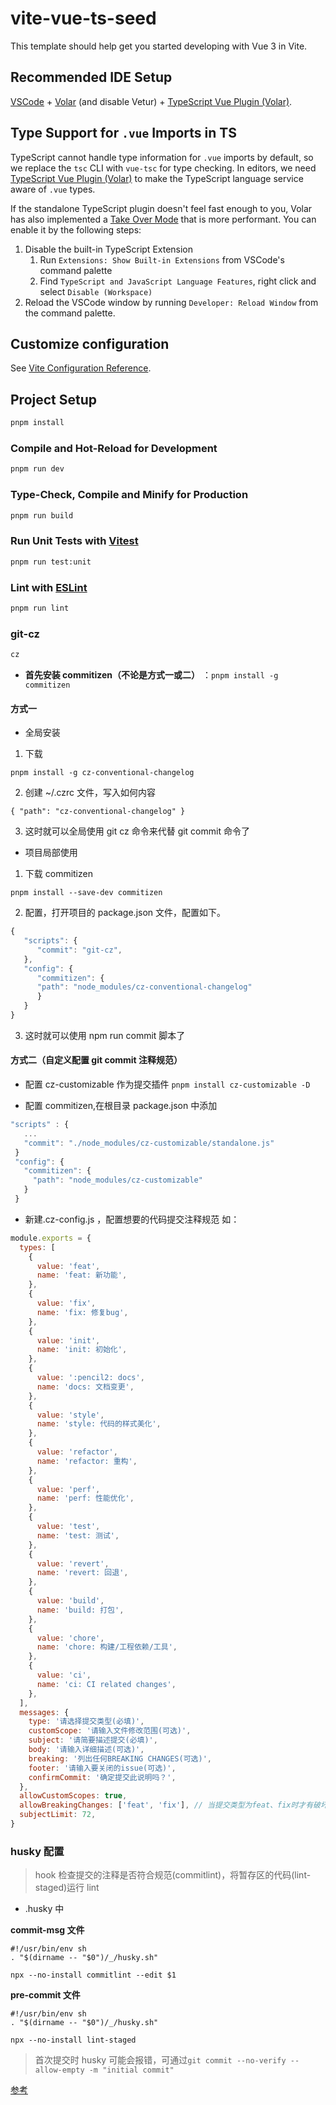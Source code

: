 # vite-vue-ts-seed

This template should help get you started developing with Vue 3 in Vite.

## Recommended IDE Setup

[VSCode](https://code.visualstudio.com/) + [Volar](https://marketplace.visualstudio.com/items?itemName=Vue.volar) (and disable Vetur) + [TypeScript Vue Plugin (Volar)](https://marketplace.visualstudio.com/items?itemName=Vue.vscode-typescript-vue-plugin).

## Type Support for `.vue` Imports in TS

TypeScript cannot handle type information for `.vue` imports by default, so we replace the `tsc` CLI with `vue-tsc` for type checking. In editors, we need [TypeScript Vue Plugin (Volar)](https://marketplace.visualstudio.com/items?itemName=Vue.vscode-typescript-vue-plugin) to make the TypeScript language service aware of `.vue` types.

If the standalone TypeScript plugin doesn't feel fast enough to you, Volar has also implemented a [Take Over Mode](https://github.com/johnsoncodehk/volar/discussions/471#discussioncomment-1361669) that is more performant. You can enable it by the following steps:

1. Disable the built-in TypeScript Extension
   1. Run `Extensions: Show Built-in Extensions` from VSCode's command palette
   2. Find `TypeScript and JavaScript Language Features`, right click and select `Disable (Workspace)`
2. Reload the VSCode window by running `Developer: Reload Window` from the command palette.

## Customize configuration

See [Vite Configuration Reference](https://vitejs.dev/config/).

## Project Setup

```sh
pnpm install
```

### Compile and Hot-Reload for Development

```sh
pnpm run dev
```

### Type-Check, Compile and Minify for Production

```sh
pnpm run build
```

### Run Unit Tests with [Vitest](https://vitest.dev/)

```sh
pnpm run test:unit
```

### Lint with [ESLint](https://eslint.org/)

```sh
pnpm run lint
```

### git-cz

```sh
cz
```

- **首先安装 commitizen（不论是方式一或二）** ：`pnpm install -g commitizen`

#### 方式一

- 全局安装

1. 下载

`pnpm install -g cz-conventional-changelog`

2. 创建 ~/.czrc 文件，写入如何内容

`{ "path": "cz-conventional-changelog" }`

3. 这时就可以全局使用 git cz 命令来代替 git commit 命令了

- 项目局部使用

1. 下载 commitizen

`pnpm install --save-dev commitizen`

2. 配置，打开项目的 package.json 文件，配置如下。

```js
{
   "scripts": {
      "commit": "git-cz",
   },
   "config": {
      "commitizen": {
      "path": "node_modules/cz-conventional-changelog"
      }
   }
}
```

3. 这时就可以使用 npm run commit 脚本了

#### 方式二（自定义配置 git commit 注释规范）

- 配置 cz-customizable 作为提交插件
  `pnpm install cz-customizable -D`

* 配置 commitizen,在根目录 package.json 中添加

```js
"scripts" : {
   ...
   "commit": "./node_modules/cz-customizable/standalone.js"
 }
 "config": {
   "commitizen": {
     "path": "node_modules/cz-customizable"
   }
 }
```

- 新建.cz-config.js ，配置想要的代码提交注释规范
  如：

```js
module.exports = {
  types: [
    {
      value: 'feat',
      name: 'feat: 新功能',
    },
    {
      value: 'fix',
      name: 'fix: 修复bug',
    },
    {
      value: 'init',
      name: 'init: 初始化',
    },
    {
      value: ':pencil2: docs',
      name: 'docs: 文档变更',
    },
    {
      value: 'style',
      name: 'style: 代码的样式美化',
    },
    {
      value: 'refactor',
      name: 'refactor: 重构',
    },
    {
      value: 'perf',
      name: 'perf: 性能优化',
    },
    {
      value: 'test',
      name: 'test: 测试',
    },
    {
      value: 'revert',
      name: 'revert: 回退',
    },
    {
      value: 'build',
      name: 'build: 打包',
    },
    {
      value: 'chore',
      name: 'chore: 构建/工程依赖/工具',
    },
    {
      value: 'ci',
      name: 'ci: CI related changes',
    },
  ],
  messages: {
    type: '请选择提交类型(必填)',
    customScope: '请输入文件修改范围(可选)',
    subject: '请简要描述提交(必填)',
    body: '请输入详细描述(可选)',
    breaking: '列出任何BREAKING CHANGES(可选)',
    footer: '请输入要关闭的issue(可选)',
    confirmCommit: '确定提交此说明吗？',
  },
  allowCustomScopes: true,
  allowBreakingChanges: ['feat', 'fix'], // 当提交类型为feat、fix时才有破坏性修改选项
  subjectLimit: 72,
}
```

### husky 配置

> hook 检查提交的注释是否符合规范(commitlint)，将暂存区的代码(lint-staged)运行 lint

- .husky 中

**commit-msg 文件**

```
#!/usr/bin/env sh
. "$(dirname -- "$0")/_/husky.sh"

npx --no-install commitlint --edit $1
```

**pre-commit 文件**

```
#!/usr/bin/env sh
. "$(dirname -- "$0")/_/husky.sh"

npx --no-install lint-staged
```

> 首次提交时 husky 可能会报错，可通过`git commit --no-verify --allow-empty -m "initial commit"`

[参考](https://juejin.cn/post/7038143752036155428)
